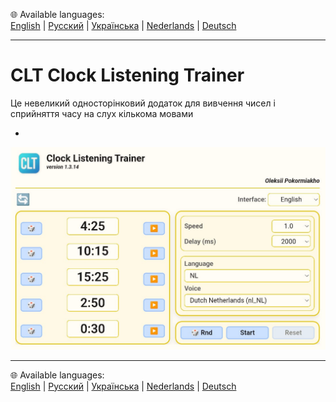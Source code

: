 🌐 Available languages:  
[English](README.en.md) | [Русский](README.ru.md) | [Українська](README.uk.md) | [Nederlands](README.nl.md) | [Deutsch](README.de.md)

---

# CLT Clock Listening Trainer
Це невеликий односторінковий додаток для вивчення чисел і сприйняття часу на слух кількома мовами

-
 
![Appearance of the application](screenshots/app.png)

---

🌐 Available languages:  
[English](README.en.md) | [Русский](README.ru.md) | [Українська](README.uk.md) | [Nederlands](README.nl.md) | [Deutsch](README.de.md)
